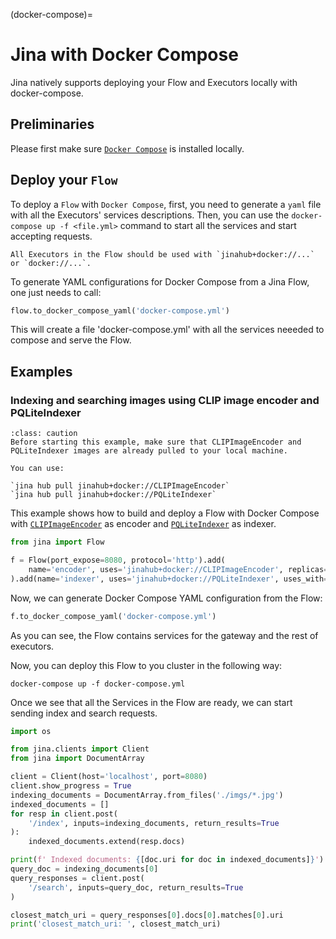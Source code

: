 (docker-compose)=
# Jina with Docker Compose

Jina natively supports deploying your Flow and Executors locally with docker-compose.

## Preliminaries

Please first make sure [`Docker Compose`](https://docs.docker.com/compose/install/) is installed locally.

## Deploy your `Flow`

To deploy a `Flow` with `Docker Compose`, first, you need to generate a `yaml` file with all the Executors' services descriptions.
Then, you can use the `docker-compose up -f <file.yml>` command to start all the services and start accepting requests.

```{caution}
All Executors in the Flow should be used with `jinahub+docker://...` or `docker://...`.
```

To generate YAML configurations for Docker Compose from a Jina Flow, one just needs to call:

```python
flow.to_docker_compose_yaml('docker-compose.yml')
```

This will create a file 'docker-compose.yml' with all the services neeeded to compose and serve the Flow.

## Examples

### Indexing and searching images using CLIP image encoder and PQLiteIndexer

```{admonition} Caution
:class: caution
Before starting this example, make sure that CLIPImageEncoder and PQLiteIndexer images are already pulled to your local machine.

You can use:

`jina hub pull jinahub+docker://CLIPImageEncoder`
`jina hub pull jinahub+docker://PQLiteIndexer`
```

This example shows how to build and deploy a Flow with Docker Compose with [`CLIPImageEncoder`](https://hub.jina.ai/executor/0hnlmu3q) as encoder and [`PQLiteIndexer`](https://hub.jina.ai/executor/pn1qofsj) as indexer.

```python
from jina import Flow

f = Flow(port_expose=8080, protocol='http').add(
    name='encoder', uses='jinahub+docker://CLIPImageEncoder', replicas=2
).add(name='indexer', uses='jinahub+docker://PQLiteIndexer', uses_with={'dim': 512}, shards=2)
```

Now, we can generate Docker Compose YAML configuration from the Flow:

```python
f.to_docker_compose_yaml('docker-compose.yml')
```

As you can see, the Flow contains services for the gateway and the rest of executors.

Now, you can deploy this Flow to you cluster in the following way:
```shell
docker-compose up -f docker-compose.yml
```

Once we see that all the Services in the Flow are ready, we can start sending index and search requests.

```python
import os

from jina.clients import Client
from jina import DocumentArray

client = Client(host='localhost', port=8080)
client.show_progress = True
indexing_documents = DocumentArray.from_files('./imgs/*.jpg')
indexed_documents = []
for resp in client.post(
    '/index', inputs=indexing_documents, return_results=True
):
    indexed_documents.extend(resp.docs)

print(f' Indexed documents: {[doc.uri for doc in indexed_documents]}')
query_doc = indexing_documents[0]
query_responses = client.post(
    '/search', inputs=query_doc, return_results=True
)

closest_match_uri = query_responses[0].docs[0].matches[0].uri
print('closest_match_uri: ', closest_match_uri)
```
